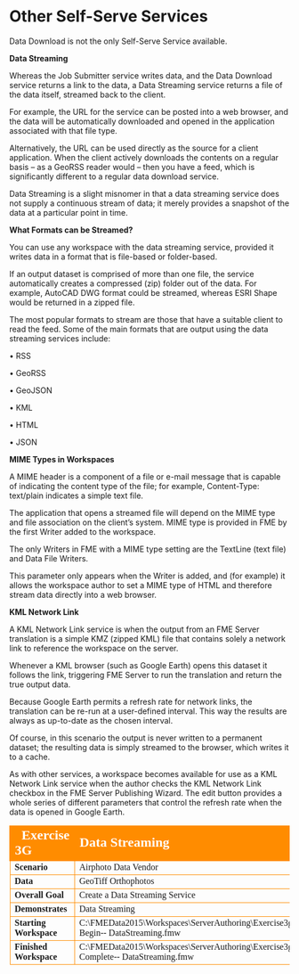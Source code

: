 # Other Self-Serve Services

Data Download is not the only Self-Serve Service available.

**Data Streaming**

Whereas the Job Submitter service writes data, and the Data Download service returns a link to the data, a Data Streaming service returns a file of the data itself, streamed back to the client.

For example, the URL for the service can be posted into a web browser, and the data will be automatically downloaded and opened in the application associated with that file type.

Alternatively, the URL can be used directly as the source for a client application. When the client actively downloads the contents on a regular basis – as a GeoRSS reader would – then you have a feed, which is significantly different to a regular data download service.

Data Streaming is a slight misnomer in that a data streaming service does not supply a continuous stream of data; it merely provides a snapshot of the data at a particular point in time.

**What Formats can be Streamed?**

You can use any workspace with the data streaming service, provided it writes data in a format that is file-based or folder-based.

If an output dataset is comprised of more than one file, the service automatically creates a compressed (zip) folder out of the data. For example, AutoCAD DWG format could be streamed, whereas ESRI Shape would be returned in a zipped file.

The most popular formats to stream are those that have a suitable client to read the feed.
Some of the main formats that are output using the data streaming services include:

• RSS

• GeoRSS

• GeoJSON

• KML

• HTML

• JSON

**MIME Types in Workspaces**

A MIME header is a component of a file or e-mail message that is capable of indicating the content type of the file; for example, Content-Type: text/plain indicates a simple text file.

The application that opens a streamed file will depend on the MIME type and file association on the client’s system. MIME type is provided in FME by the first Writer added to the workspace.

The only Writers in FME with a MIME type setting are the TextLine (text file) and Data File Writers.

This parameter only appears when the Writer is added, and (for example) it allows the workspace author to set a MIME type of HTML and therefore stream data directly into a web browser.

**KML Network Link**

A KML Network Link service is when the output from an FME Server translation is a simple KMZ (zipped KML) file that contains solely a network link to reference the workspace on the server.

Whenever a KML browser (such as Google Earth) opens this dataset it follows the link, triggering FME Server to run the translation and return the true output data.

Because Google Earth permits a refresh rate for network links, the translation can be re-run at a user-defined interval. This way the results are always as up-to-date as the chosen interval.

Of course, in this scenario the output is never written to a permanent dataset; the resulting data is simply streamed to the browser, which writes it to a cache.

As with other services, a workspace becomes available for use as a KML Network Link service when the author checks the KML Network Link checkbox in the FME Server Publishing Wizard.
The edit button provides a whole series of different parameters that control the refresh rate when the data is opened in Google Earth.

<table style="border-spacing: 0px;border-collapse: collapse;font-family:serif">
<tr>
<td style="vertical-align:middle;background-color:darkorange;border: 2px solid darkorange">
<i class="fa fa-cogs fa-lg fa-pull-left fa-fw" style="color:white;padding-right: 12px;vertical-align:text-top"></i>
<span style="color:white;font-size:x-large;font-weight: bold">Exercise 3G </span>
</td>
<td style="border: 2px solid darkorange;background-color:darkorange;color:white">
<span style="color:white;font-size:x-large;font-weight: bold">Data
Streaming</span>
</td>
</tr>

<tr>
<td style="border: 1px solid darkorange; font-weight: bold">Scenario</td>
<td style="border: 1px solid darkorange">Airphoto Data Vendor</td>
</tr>

<tr>
<td style="border: 1px solid darkorange; font-weight: bold">Data</td>
<td style="border: 1px solid darkorange">GeoTiff Orthophotos</td>
</tr>

<tr>
<td style="border: 1px solid darkorange; font-weight: bold">Overall Goal</td>
<td style="border: 1px solid darkorange">Create
a
Data
Streaming
Service</td>
</tr>

<tr>
<td style="border: 1px solid darkorange; font-weight: bold">Demonstrates</td>
<td style="border: 1px solid darkorange">Data
Streaming</td>
</tr>

<tr>
<td style="border: 1px solid darkorange; font-weight: bold">Starting Workspace</td>
<td style="border: 1px solid darkorange">C:\FMEData2015\Workspaces\ServerAuthoring\Exercise3g-­‐Begin-­‐
DataStreaming.fmw</td>
</tr>

<tr>
<td style="border: 1px solid darkorange; font-weight: bold">Finished Workspace</td>
<td style="border: 1px solid darkorange">C:\FMEData2015\Workspaces\ServerAuthoring\Exercise3g-­‐Complete-­‐
DataStreaming.fmw</td>
</tr>

</table>